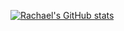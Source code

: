 

[![Rachael's GitHub stats](https://github-readme-stats.vercel.app/api?username=RachaelC358)](https://github.com/anuraghazra/github-readme-stats)
